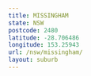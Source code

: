 ```yaml
---
title: MISSINGHAM
state: NSW
postcode: 2480
latitude: -28.706486
longitude: 153.25943
url: /nsw/missingham/
layout: suburb
---
```

